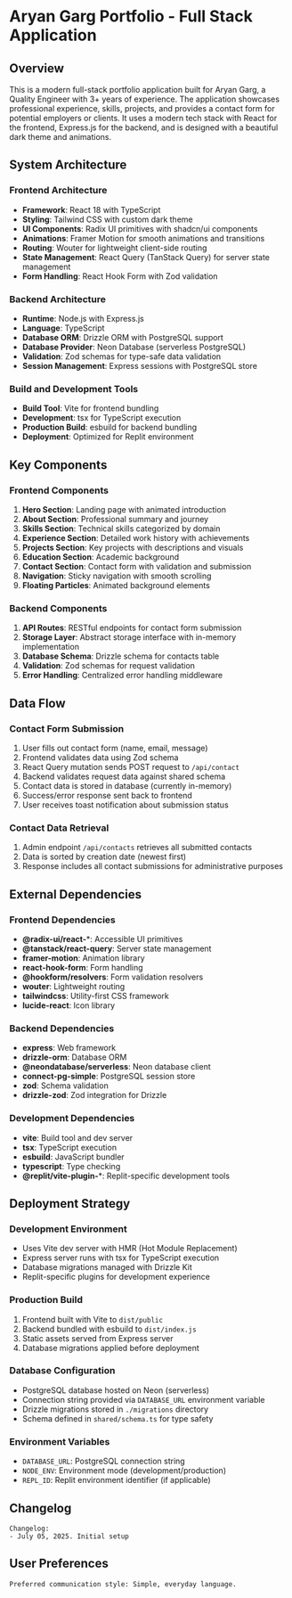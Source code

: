 # Aryan Garg Portfolio - Full Stack Application

## Overview

This is a modern full-stack portfolio application built for Aryan Garg, a Quality Engineer with 3+ years of experience. The application showcases professional experience, skills, projects, and provides a contact form for potential employers or clients. It uses a modern tech stack with React for the frontend, Express.js for the backend, and is designed with a beautiful dark theme and animations.

## System Architecture

### Frontend Architecture
- **Framework**: React 18 with TypeScript
- **Styling**: Tailwind CSS with custom dark theme
- **UI Components**: Radix UI primitives with shadcn/ui components
- **Animations**: Framer Motion for smooth animations and transitions
- **Routing**: Wouter for lightweight client-side routing
- **State Management**: React Query (TanStack Query) for server state management
- **Form Handling**: React Hook Form with Zod validation

### Backend Architecture
- **Runtime**: Node.js with Express.js
- **Language**: TypeScript
- **Database ORM**: Drizzle ORM with PostgreSQL support
- **Database Provider**: Neon Database (serverless PostgreSQL)
- **Validation**: Zod schemas for type-safe data validation
- **Session Management**: Express sessions with PostgreSQL store

### Build and Development Tools
- **Build Tool**: Vite for frontend bundling
- **Development**: tsx for TypeScript execution
- **Production Build**: esbuild for backend bundling
- **Deployment**: Optimized for Replit environment

## Key Components

### Frontend Components
1. **Hero Section**: Landing page with animated introduction
2. **About Section**: Professional summary and journey
3. **Skills Section**: Technical skills categorized by domain
4. **Experience Section**: Detailed work history with achievements
5. **Projects Section**: Key projects with descriptions and visuals
6. **Education Section**: Academic background
7. **Contact Section**: Contact form with validation and submission
8. **Navigation**: Sticky navigation with smooth scrolling
9. **Floating Particles**: Animated background elements

### Backend Components
1. **API Routes**: RESTful endpoints for contact form submission
2. **Storage Layer**: Abstract storage interface with in-memory implementation
3. **Database Schema**: Drizzle schema for contacts table
4. **Validation**: Zod schemas for request validation
5. **Error Handling**: Centralized error handling middleware

## Data Flow

### Contact Form Submission
1. User fills out contact form (name, email, message)
2. Frontend validates data using Zod schema
3. React Query mutation sends POST request to `/api/contact`
4. Backend validates request data against shared schema
5. Contact data is stored in database (currently in-memory)
6. Success/error response sent back to frontend
7. User receives toast notification about submission status

### Contact Data Retrieval
1. Admin endpoint `/api/contacts` retrieves all submitted contacts
2. Data is sorted by creation date (newest first)
3. Response includes all contact submissions for administrative purposes

## External Dependencies

### Frontend Dependencies
- **@radix-ui/react-***: Accessible UI primitives
- **@tanstack/react-query**: Server state management
- **framer-motion**: Animation library
- **react-hook-form**: Form handling
- **@hookform/resolvers**: Form validation resolvers
- **wouter**: Lightweight routing
- **tailwindcss**: Utility-first CSS framework
- **lucide-react**: Icon library

### Backend Dependencies
- **express**: Web framework
- **drizzle-orm**: Database ORM
- **@neondatabase/serverless**: Neon database client
- **connect-pg-simple**: PostgreSQL session store
- **zod**: Schema validation
- **drizzle-zod**: Zod integration for Drizzle

### Development Dependencies
- **vite**: Build tool and dev server
- **tsx**: TypeScript execution
- **esbuild**: JavaScript bundler
- **typescript**: Type checking
- **@replit/vite-plugin-***: Replit-specific development tools

## Deployment Strategy

### Development Environment
- Uses Vite dev server with HMR (Hot Module Replacement)
- Express server runs with tsx for TypeScript execution
- Database migrations managed with Drizzle Kit
- Replit-specific plugins for development experience

### Production Build
1. Frontend built with Vite to `dist/public`
2. Backend bundled with esbuild to `dist/index.js`
3. Static assets served from Express server
4. Database migrations applied before deployment

### Database Configuration
- PostgreSQL database hosted on Neon (serverless)
- Connection string provided via `DATABASE_URL` environment variable
- Drizzle migrations stored in `./migrations` directory
- Schema defined in `shared/schema.ts` for type safety

### Environment Variables
- `DATABASE_URL`: PostgreSQL connection string
- `NODE_ENV`: Environment mode (development/production)
- `REPL_ID`: Replit environment identifier (if applicable)

## Changelog

```
Changelog:
- July 05, 2025. Initial setup
```

## User Preferences

```
Preferred communication style: Simple, everyday language.
```
